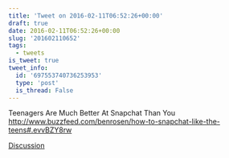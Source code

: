 ```yaml
---
title: 'Tweet on 2016-02-11T06:52:26+00:00'
draft: true
date: 2016-02-11T06:52:26+00:00
slug: '201602110652'
tags:
  - tweets
is_tweet: true
tweet_info:
  id: '697553740736253953'
  type: 'post'
  is_thread: False
---
```




Teenagers Are Much Better At Snapchat Than You <http://www.buzzfeed.com/benrosen/how-to-snapchat-like-the-teens#.evvBZY8rw>

[Discussion](https://x.com/sytelus/status/697553740736253953)
